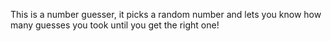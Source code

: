 This is a number guesser, it picks a random number and lets you know how many guesses you took until you get the right one!

